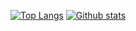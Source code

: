 
[![Top Langs](https://github-readme-stats.vercel.app/api/top-langs/?username=tboltondev&layout=compact&theme=tokyonight&hide_border=true)](https://github.com/tboltondev)
[![Github stats](https://github-readme-stats.vercel.app/api?username=tboltondev&theme=tokyonight&hide_border=true&line_height=20&show_icons=true&hide_rank=true)](https://github.com/tboltondev)

